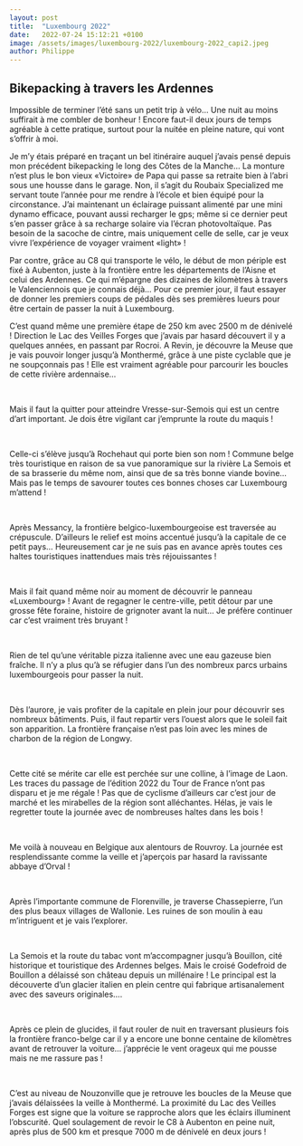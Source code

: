 ```yaml
---
layout: post
title:  "Luxembourg 2022"
date:   2022-07-24 15:12:21 +0100
image: /assets/images/luxembourg-2022/luxembourg-2022_capi2.jpeg
author: Philippe
---
```

## Bikepacking à travers les Ardennes


Impossible de terminer l’été sans un petit trip à vélo…
Une nuit au moins suffirait à me combler de bonheur !
Encore faut-il deux jours de temps agréable à cette pratique, surtout pour la nuitée en pleine nature, qui vont s’offrir à moi.

Je m’y étais préparé en traçant un bel itinéraire auquel j’avais pensé depuis mon précédent bikepacking le long des Côtes de la Manche…
La monture n’est plus le bon vieux «Victoire» de Papa qui passe sa retraite bien à l’abri sous une housse dans le garage.
Non, il s’agit du Roubaix Specialized me servant toute l’année pour me rendre à l’école et bien équipé pour la circonstance.
J’ai maintenant un éclairage puissant alimenté par une mini dynamo efficace, pouvant aussi recharger le gps; même si ce dernier peut s’en passer grâce à sa recharge solaire via l’écran photovoltaïque.
Pas besoin de la sacoche de cintre, mais uniquement celle de selle, car je veux vivre l’expérience de voyager vraiment «light» !

Par contre, grâce au C8 qui transporte le vélo, le début de mon périple est fixé à Aubenton, juste à la frontière entre les départements de l’Aisne et celui des Ardennes.
Ce qui m’épargne des dizaines de kilomètres à travers le Valenciennois que je connais déjà…
Pour ce premier jour, il faut essayer de donner les premiers coups de pédales dès ses premières lueurs pour être certain de passer la nuit à Luxembourg.

C’est quand même une première étape de 250 km avec 2500 m de dénivelé !
Direction le Lac des Veilles Forges que j’avais par hasard découvert il y a quelques années, en passant par Rocroi.
A Revin, je découvre la Meuse que je vais pouvoir longer jusqu’à Monthermé, grâce à une piste cyclable que je ne soupçonnais pas !
Elle est vraiment agréable pour parcourir les boucles de cette rivière ardennaise…

<div class="gallery-box">
  <div class="gallery">
    <img src="/assets/images/luxembourg-2022/luxembourg-2022_lac1.jpeg" title="" alt="" >
    <img src="/assets/images/luxembourg-2022/luxembourg-2022_lac2.jpeg" title="" alt="" >
    <img src="/assets/images/luxembourg-2022/luxembourg-2022_lac3.jpeg" title="" alt="" >
    <img src="/assets/images/luxembourg-2022/luxembourg-2022_lac4.jpeg" title="" alt="" >
    <img src="/assets/images/luxembourg-2022/luxembourg-2022_lac5.jpeg" title="" alt="" >
</div>
</div>

Mais il faut la quitter pour atteindre Vresse-sur-Semois qui est un centre d’art important. 
Je dois être vigilant car j’emprunte la route du maquis !

<div class="gallery-box">
  <div class="gallery">
    <img src="/assets/images/luxembourg-2022/luxembourg-2022_vresse1.jpeg" title="" alt="" >
    <img src="/assets/images/luxembourg-2022/luxembourg-2022_vresse2.jpeg" title="" alt="" >
    <img src="/assets/images/luxembourg-2022/luxembourg-2022_vresse3.jpeg" title="" alt="" >
    <img src="/assets/images/luxembourg-2022/luxembourg-2022_vresse4.jpeg" title="" alt="" >
</div>
</div>

Celle-ci s’élève jusqu’à Rochehaut qui porte bien son nom ! Commune belge très touristique en raison de sa vue panoramique sur la rivière La Semois et de sa brasserie du même nom, ainsi que de sa très bonne viande bovine…
Mais pas le temps de savourer toutes ces bonnes choses car Luxembourg m’attend !

<div class="gallery-box">
  <div class="gallery">
    <img src="/assets/images/luxembourg-2022/luxembourg-2022_rochehaut1.jpeg" title="" alt="" >
    <img src="/assets/images/luxembourg-2022/luxembourg-2022_rochehaut2.jpeg" title="" alt="" >
    <img src="/assets/images/luxembourg-2022/luxembourg-2022_rochehaut3.jpeg" title="" alt="" >
    <img src="/assets/images/luxembourg-2022/luxembourg-2022_rochehaut4.jpeg" title="" alt="" >
</div>
</div>

Après Messancy, la frontière belgico-luxembourgeoise est traversée au crépuscule. D’ailleurs le relief est moins accentué jusqu’à la capitale de ce petit pays…
Heureusement car je ne suis pas en avance après toutes ces haltes touristiques inattendues mais très réjouissantes !

<div class="gallery-box">
  <div class="gallery">
    <img src="/assets/images/luxembourg-2022/luxembourg-2022_messancy1.jpeg" title="" alt="" >
    <img src="/assets/images/luxembourg-2022/luxembourg-2022_messancy2.jpeg" title="" alt="" >
    <img src="/assets/images/luxembourg-2022/luxembourg-2022_messancy3.jpeg" title="" alt="" >
</div>
</div>

Mais il fait quand même noir au moment de découvrir le panneau «Luxembourg» !
Avant de regagner le centre-ville, petit détour par une grosse fête foraine, histoire de grignoter avant la nuit…
Je préfère continuer car c’est vraiment très bruyant !

<div class="gallery-box">
  <div class="gallery">
    <img src="/assets/images/luxembourg-2022/luxembourg-2022_luxem1.jpeg" title="" alt="" >
    <img src="/assets/images/luxembourg-2022/luxembourg-2022_luxem2.jpeg" title="" alt="" >
    <img src="/assets/images/luxembourg-2022/luxembourg-2022_luxem3.jpeg" title="" alt="" >
</div>
</div>

Rien de tel qu’une véritable pizza italienne avec une eau gazeuse bien fraîche.
Il n’y a plus qu’à se réfugier dans l’un des nombreux parcs urbains luxembourgeois pour passer la nuit.

<div class="gallery-box">
  <div class="gallery">
    <img src="/assets/images/luxembourg-2022/luxembourg-2022_luxem4.jpeg" title="" alt="" >
    <img src="/assets/images/luxembourg-2022/luxembourg-2022_luxem5.jpeg" title="" alt="" >
    <img src="/assets/images/luxembourg-2022/luxembourg-2022_luxem6.jpeg" title="" alt="" >
</div>
</div>

Dès l’aurore, je vais profiter de la capitale en plein jour pour  découvrir ses nombreux bâtiments.
Puis, il faut repartir vers l’ouest alors que le soleil fait son apparition.
La frontière française n’est pas loin avec les mines de charbon de la région de Longwy.

<div class="gallery-box">
  <div class="gallery">
    <img src="/assets/images/luxembourg-2022/luxembourg-2022_capi1.jpeg" title="" alt="" >
    <img src="/assets/images/luxembourg-2022/luxembourg-2022_capi2.jpeg" title="" alt="" >
    <img src="/assets/images/luxembourg-2022/luxembourg-2022_capi3.jpeg" title="" alt="" >
    <img src="/assets/images/luxembourg-2022/luxembourg-2022_capi4.jpeg" title="" alt="" >
</div>
</div>

Cette cité se mérite car elle est perchée sur une colline, à l’image de Laon.
Les traces du passage de l’édition 2022 du Tour de France n’ont pas disparu et je me régale !
Pas que de cyclisme d’ailleurs car c’est jour de marché et les mirabelles de la région sont alléchantes.
Hélas, je vais le regretter toute la journée avec de nombreuses haltes dans les bois !

<div class="gallery-box">
  <div class="gallery">
    <img src="/assets/images/luxembourg-2022/luxembourg-2022_longwy1.jpeg" title="" alt="" >
    <img src="/assets/images/luxembourg-2022/luxembourg-2022_longwy2.jpeg" title="" alt="" >
    <img src="/assets/images/luxembourg-2022/luxembourg-2022_longwy3.jpeg" title="" alt="" >
    <img src="/assets/images/luxembourg-2022/luxembourg-2022_longwy4.jpeg" title="" alt="" >
    <img src="/assets/images/luxembourg-2022/luxembourg-2022_longwy5.jpeg" title="" alt="" >
</div>
</div>

Me voilà à nouveau en Belgique aux alentours de Rouvroy.
La journée est resplendissante comme la veille et j’aperçois par hasard la ravissante abbaye d’Orval !

<div class="gallery-box">
  <div class="gallery">
    <img src="/assets/images/luxembourg-2022/luxembourg-2022_rouvroy1.jpeg" title="" alt="" >
    <img src="/assets/images/luxembourg-2022/luxembourg-2022_rouvroy2.jpeg" title="" alt="" >
    <img src="/assets/images/luxembourg-2022/luxembourg-2022_rouvroy3.jpeg" title="" alt="" >
    <img src="/assets/images/luxembourg-2022/luxembourg-2022_rouvroy4.jpeg" title="" alt="" >
    <img src="/assets/images/luxembourg-2022/luxembourg-2022_rouvroy54.jpeg" title="" alt="" >
</div>
</div>

Après l’importante commune de Florenville, je traverse Chassepierre, l’un des plus beaux villages de Wallonie. Les ruines de son moulin à eau m’intriguent et je vais l’explorer.

<div class="gallery-box">
  <div class="gallery">
    <img src="/assets/images/luxembourg-2022/luxembourg-2022_chasse3.jpeg" title="" alt="" >
    <img src="/assets/images/luxembourg-2022/luxembourg-2022_chasse1.jpeg" title="" alt="" >
    <img src="/assets/images/luxembourg-2022/luxembourg-2022_chasse2.jpeg" title="" alt="" >
    <img src="/assets/images/luxembourg-2022/luxembourg-2022_chasse4.jpeg" title="" alt="" >
    <img src="/assets/images/luxembourg-2022/luxembourg-2022_chasse5.jpeg" title="" alt="" >
    <img src="/assets/images/luxembourg-2022/luxembourg-2022_chasse6.jpeg" title="" alt="" >
</div>
</div>

La Semois et la route du tabac vont m’accompagner jusqu’à Bouillon, cité historique et touristique des Ardennes belges. Mais le croisé Godefroid de Bouillon a délaissé son château depuis un millénaire !
Le principal est la découverte d’un glacier italien en plein centre qui fabrique artisanalement avec des saveurs originales….

<div class="gallery-box">
  <div class="gallery">
    <img src="/assets/images/luxembourg-2022/luxembourg-2022_bouillon1.jpeg" title="" alt="" >
    <img src="/assets/images/luxembourg-2022/luxembourg-2022_bouillon2.jpeg" title="" alt="" >
    <img src="/assets/images/luxembourg-2022/luxembourg-2022_bouillon3.jpeg" title="" alt="" >
    <img src="/assets/images/luxembourg-2022/luxembourg-2022_bouillon4.jpeg" title="" alt="" >
    <img src="/assets/images/luxembourg-2022/luxembourg-2022_bouillon5.jpeg" title="" alt="" >
    <img src="/assets/images/luxembourg-2022/luxembourg-2022_bouillon6.jpeg" title="" alt="" >
    <img src="/assets/images/luxembourg-2022/luxembourg-2022_bouillon7.jpeg" title="" alt="" >
</div>
</div>

Après ce plein de glucides, il faut rouler de nuit en  traversant plusieurs fois la frontière franco-belge car il y a encore une bonne centaine de kilomètres avant de retrouver la voiture…
j’apprécie le vent orageux qui me pousse mais ne me rassure pas !

<div class="gallery-box">
  <div class="gallery">
    <img src="/assets/images/luxembourg-2022/luxembourg-2022_nuit1.jpeg" title="" alt="" >
    <img src="/assets/images/luxembourg-2022/luxembourg-2022_nuit2.jpeg" title="" alt="" >
    <img src="/assets/images/luxembourg-2022/luxembourg-2022_nuit3.jpeg" title="" alt="" >
</div>
</div>

C’est au niveau de Nouzonville que je retrouve les boucles de la Meuse que j’avais délaissées la veille à Monthermé.
La proximité du Lac des Veilles Forges est signe que la voiture se rapproche alors que les éclairs illuminent l’obscurité.
Quel soulagement de revoir le C8 à Aubenton en peine nuit, après plus de 500 km et presque 7000 m de dénivelé en deux jours !

<div class="gallery-box">
  <div class="gallery">
    <img src="/assets/images/luxembourg-2022/luxembourg-2022_meuse1.jpeg" title="" alt="" >
    <img src="/assets/images/luxembourg-2022/luxembourg-2022_meuse2.jpeg" title="" alt="" >
</div>
</div>

<div class='strava-embed-placeholder' data-embed-type='activity' data-embed-id='7702501012'></div><script src='https://strava-embeds.com/embed.js'></script>

